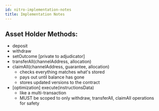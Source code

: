 ```yaml
---
id: nitro-implementation-notes
title: Implementation Notes
---
```


## Asset Holder Methods:

- deposit
- withdraw
- setOutcome [private to adjudicator]
- transferAll(channelAddress, allocation)
- claimAll(channelAddress, guarantee, allocation)
  - checks everything matches what's stored
  - pays out until balance has gone
  - stores updated versions to the contract
- [optimization] execute(instructionsData)
  - like a multi-transaction
  - MUST be scoped to only withdraw, transferAll, claimAll operations for safety

